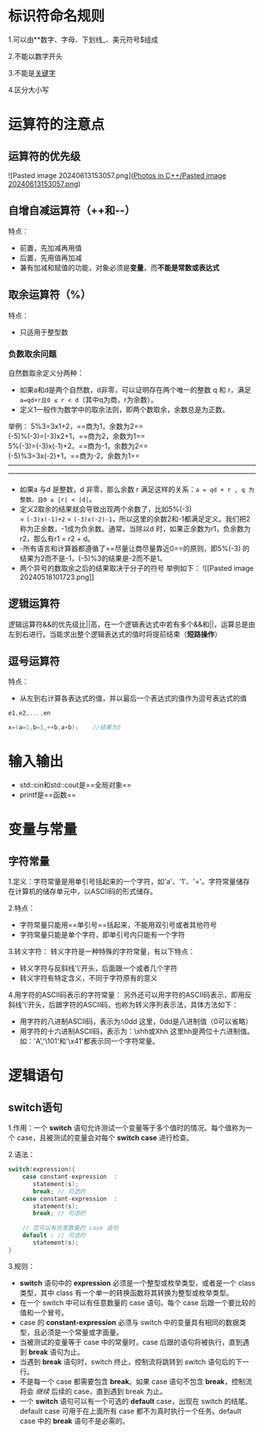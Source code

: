 # 标识符命名规则

1.可以由**数字、字母、下划线_、美元符号$组成

2.不能以数字开头

3.不能是[关键字](https://so.csdn.net/so/search?q=%E5%85%B3%E9%94%AE%E5%AD%97&spm=1001.2101.3001.7020)

4.区分大小写

# 运算符的注意点

## 运算符的优先级
![Pasted image 20240613153057.png]([Photos in C++/Pasted image 20240613153057.png](https://github.com/HappynessI/review-material/blob/HappynessI-photo-for-C%2B%2B/Photos%20in%20C%2B%2B/Pasted%20image%2020240613153057.png))


## 自增自减运算符（++和--）
特点：
- 前置，先加减再用值
- 后置，先用值再加减
- 兼有加减和赋值的功能，对象必须是**变量**，而**不能是常数或表达式**

## 取余运算符（%）

特点：
- 只适用于整型数

### 负数取余问题
自然数取余定义分两种：
- 如果a和d是两个自然数，d非零，可以证明存在两个唯一的整数 q 和 r，满足`a=qd+r且0 ≤ r < d`（其中q为商，r为余数）。
- 定义1一般作为数学中的取余法则，即两个数取余，余数总是为正数。

举例：
5%3=3x1+2，==商为1，余数为2==  
(-5)%(-3)=(-3)x2+1，==商为2，余数为1==  
5%(-3)=(-3)x(-1)+2，==商为-1，余数为2==  
(-5)%3=3x(-2)+1，==商为-2，余数为1==
————————————————————————————————————————————————————————————————————————
- 如果a 与d 是整数，d 非零，那么余数 r 满足这样的关系：`a = qd + r , q 为整数，且0 ≤ |r| < |d|`。
- 定义2取余的结果就会导致出现两个余数了，比如5%(-3) = `(-3)x(-1)+2` = `(-3)x(-2)-1`，所以这里的余数2和-1都满足定义。我们把2称为正余数，-1成为负余数。通常，当除以d 时，如果正余数为r1，负余数为r2，那么有r1 = r2 + d。
- -所有语言和计算器都遵循了==尽量让商尽量靠近0==的原则，即5%(-3) 的结果为2而不是-1，(-5)%3的结果是-2而不是1。
- 两个异号的数取余之后的结果取决于分子的符号
举例如下：
![[Pasted image 20240518101723.png]]
## 逻辑运算符

逻辑运算符&&的优先级比||高，在一个逻辑表达式中若有多个&&和||，运算总是由左到右进行。当能求出整个逻辑表达式的值时将提前结束（**短路操作**）

## 逗号运算符
特点：
- 从左到右计算各表达式的值，并以最后一个表达式的值作为逗号表达式的值
```cpp
e1,e2,...,en

x=(a=1,b=3,++b,a+b);    //结果为5
```

# 输入输出
- std::cin和std::cout是==全局对象==
- printf是==函数==

# 变量与常量

## 字符常量
1.定义：字符常量是用单引号括起来的一个字符，如'a'、'1'、'='。字符常量储存在计算机的储存单元中，以ASCII码的形式储存。

2.特点：
- 字符常量只能用==单引号==括起来，不能用双引号或者其他符号
- 字符常量只能是单个字符，即单引号内只能有一个字符

3.转义字符：
转义字符是一种特殊的字符常量，有以下特点：
- 转义字符与反斜线'\\'开头，后面跟一个或者几个字符
- 转义字符有特定含义，不同于字符原有的意义

4.用字符的ASCII码表示的字符常量：
另外还可以用字符的ASCII码表示，即用反斜线'\\'开头，后跟字符的ASCII码，也称为转义序列表示法，具体方法如下：
- 用字符的八进制ASCII码，表示为:\\0dd  这里，0dd是八进制值（0可以省略）
- 用字符的十六进制ASCII码，表示为：\\xhh或Xhh  这里hh是两位十六进制值。如：'A','\\101'和'\\x41'都表示同一个字符常量。



# 逻辑语句

## switch语句

1.作用：一个 **switch** 语句允许测试一个变量等于多个值时的情况。每个值称为一个 case，且被测试的变量会对每个 **switch case** 进行检查。

2.语法：
```cpp
switch(expression){
    case constant-expression  :
       statement(s);
       break; // 可选的
    case constant-expression  :
       statement(s);
       break; // 可选的
  
    // 您可以有任意数量的 case 语句
    default : // 可选的
       statement(s);
}
```

3.规则：
- **switch** 语句中的 **expression** 必须是一个整型或枚举类型，或者是一个 class 类型，其中 class 有一个单一的转换函数将其转换为整型或枚举类型。
- 在一个 switch 中可以有任意数量的 case 语句。每个 case 后跟一个要比较的值和一个冒号。
- case 的 **constant-expression** 必须与 switch 中的变量具有相同的数据类型，且必须是一个常量或字面量。
- 当被测试的变量等于 case 中的常量时，case 后跟的语句将被执行，直到遇到 **break** 语句为止。
- 当遇到 **break** 语句时，switch 终止，控制流将跳转到 switch 语句后的下一行。
- 不是每一个 case 都需要包含 **break**。如果 case 语句不包含 **break**，控制流将会 _继续_ 后续的 case，直到遇到 break 为止。
- 一个 **switch** 语句可以有一个可选的 **default** case，出现在 switch 的结尾。default case 可用于在上面所有 case 都不为真时执行一个任务。default case 中的 **break** 语句不是必需的。
